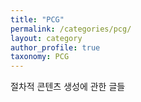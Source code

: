 ```yaml
---
title: "PCG"
permalink: /categories/pcg/
layout: category
author_profile: true
taxonomy: PCG
---
```


절차적 콘텐츠 생성에 관한 글들
